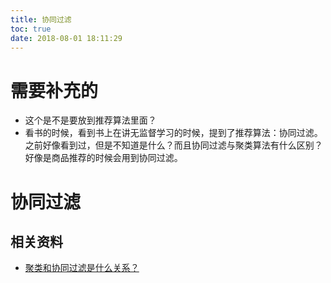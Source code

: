 ```yaml
---
title: 协同过滤
toc: true
date: 2018-08-01 18:11:29
---
```

# 需要补充的

- 这个是不是要放到推荐算法里面？
- 看书的时候，看到书上在讲无监督学习的时候，提到了推荐算法：协同过滤。之前好像看到过，但是不知道是什么？而且协同过滤与聚类算法有什么区别？好像是商品推荐的时候会用到协同过滤。

# 协同过滤





## 相关资料

- [聚类和协同过滤是什么关系？](https://www.zhihu.com/question/20328311)
